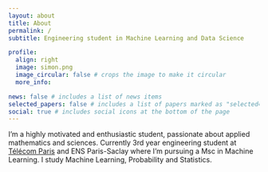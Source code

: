 ```yaml
---
layout: about
title: About
permalink: /
subtitle: Engineering student in Machine Learning and Data Science

profile:
  align: right
  image: simon.png
  image_circular: false # crops the image to make it circular
  more_info:

news: false # includes a list of news items
selected_papers: false # includes a list of papers marked as "selected={true}"
social: true # includes social icons at the bottom of the page
---
```


I’m a highly motivated and enthusiastic student, passionate about applied mathematics and sciences. Currently 3rd year engineering student at <a href="https://www.telecom-paris.fr/">Télécom Paris</a> and ENS Paris-Saclay where I’m pursuing a Msc in Machine Learning. I study Machine Learning, Probability and Statistics.
